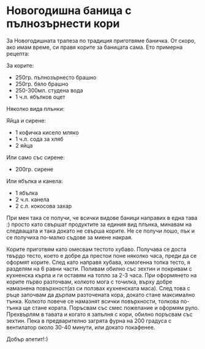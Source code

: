 # Новогодишна баница с пълнозърнести кори

За Новогодишната трапеза по традиция приготвяме баничка. От скоро, ако имам време, си правя корите за баницата сама. Ето примерна рецепта:

За корите:

<ul>
	<li>250гр. пълнозърнесто брашно</li>
	<li>250гр. бяло брашно</li>
	<li>250-300мл. студена вода</li>
	<li>1 ч.л. ябълков оцет</li>
</ul>

Няколко вида плънки:

Яйца и сирене:
<ul>	
        <li>1 кофичка кисело мляко</li>
	<li>1 ч.л. сода за хляб</li>
	<li>2 яйца</li>
</ul>

Или само със сирене:

<ul>
	<li>200гр. сирене</li>
</ul>

Или ябълка и канела:

<ul>
	<li>1 ябълка</li>
	<li>2 ч.л. канела</li>
	<li>2 с.л. кокосова захар</li>
</ul>


При мен така се получи, че всички видове баници направих в една тава :) просто като свършат продуктите за единия вид плънка, минавам на следващата и така докато не свърша корите. Не се получи лошо, пък и се получиха по-малко съдове за миене накрая.

Корите приготвям като омесвам тестото хубаво. Получава се доста твърдо тесто, което е добре да престои поне няколко часа, преди да се оформят корите. След като направя хубава, хомогенна топка тесто, я разделям на 6 равни части. Поливам обилно със зехтин и покривам с кухненска кърпа и ги оставям на топло за 2-3 часа. При оформянето на корите първо разточвам, колкото мога с точилка, върху добре намазнена повърхност(аз си ползвах кухненската маса). След това с ръце започвам да дърпам разточената кора, докато стане максимално тънка. Колкото повече се намазнят всички повърхности, толкова по- тънка ще стане кората. Поръсвам със смес пожелание и оформям руло. Прехвърлям в тавата и когато я запълня с кори, обилно поръсвам със зехтин. Пека в предварително загрята фурна на 200 градуса с вентилатор около 30-40 минути, или докато покафенее.

Добър апетит!:)
